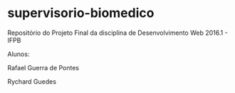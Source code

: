 # supervisorio-biomedico
Repositório do Projeto Final da disciplina de Desenvolvimento Web 2016.1 - IFPB


Alunos:

Rafael Guerra de Pontes

Rychard Guedes
